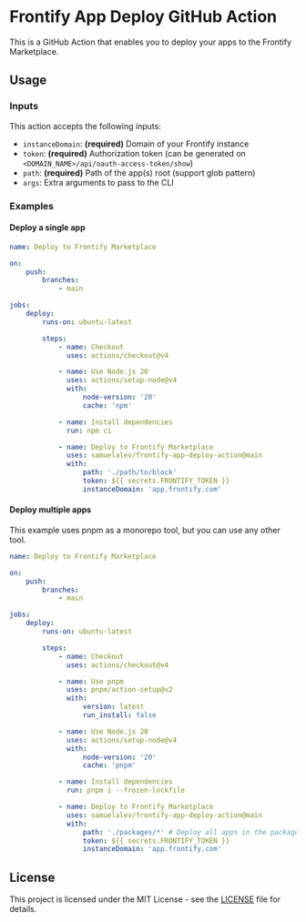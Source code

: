 # Frontify App Deploy GitHub Action

This is a GitHub Action that enables you to deploy your apps to the Frontify Marketplace.

## Usage

### Inputs

This action accepts the following inputs:

-   `instanceDomain`: **(required)** Domain of your Frontify instance
-   `token`: **(required)** Authorization token (can be generated on `<DOMAIN_NAME>/api/oauth-access-token/show`)
-   `path`: **(required)** Path of the app(s) root (support glob pattern)
-   `args`: Extra arguments to pass to the CLI

### Examples

#### Deploy a single app

```yaml
name: Deploy to Frontify Marketplace

on:
    push:
        branches:
            - main

jobs:
    deploy:
        runs-on: ubuntu-latest

        steps:
            - name: Checkout
              uses: actions/checkout@v4

            - name: Use Node.js 20
              uses: actions/setup-node@v4
              with:
                  node-version: '20'
                  cache: 'npm'

            - name: Install dependencies
              run: npm ci

            - name: Deploy to Frontify Marketplace
              uses: samuelalev/frontify-app-deploy-action@main
              with:
                  path: './path/to/block'
                  token: ${{ secrets.FRONTIFY_TOKEN }}
                  instanceDomain: 'app.frontify.com'
```

#### Deploy multiple apps

This example uses pnpm as a monorepo tool, but you can use any other tool.

```yaml
name: Deploy to Frontify Marketplace

on:
    push:
        branches:
            - main

jobs:
    deploy:
        runs-on: ubuntu-latest

        steps:
            - name: Checkout
              uses: actions/checkout@v4

            - name: Use pnpm
              uses: pnpm/action-setup@v2
              with:
                  version: latest
                  run_install: false

            - name: Use Node.js 20
              uses: actions/setup-node@v4
              with:
                  node-version: '20'
                  cache: 'pnpm'

            - name: Install dependencies
              run: pnpm i --frozen-lockfile

            - name: Deploy to Frontify Marketplace
              uses: samuelalev/frontify-app-deploy-action@main
              with:
                  path: './packages/*' # Deploy all apps in the packages folder
                  token: ${{ secrets.FRONTIFY_TOKEN }}
                  instanceDomain: 'app.frontify.com'
```

## License

This project is licensed under the MIT License - see the [LICENSE](LICENSE) file for details.
